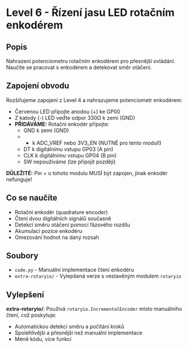 # Level 6 - Řízení jasu LED rotačním enkodérem

## Popis
Nahrazení potenciometru rotačním enkodérem pro přesnější ovládání. Naučíte se pracovat s enkodérem a detekovat směr otáčení.

## Zapojení obvodu
Rozšiřujeme zapojení z Level 4 a nahrazujeme potenciometr enkodérem:
- Červenou LED připojte anodou (+) ke GP00
- Z katody (-) LED veďte odpor 330Ω k zemi (GND)
- **PŘIDÁVÁME:** Rotační enkodér připojte:
  - GND k zemi (GND)
  - + k ADC_VREF nebo 3V3_EN (NUTNÉ pro tento modul!)
  - DT k digitálnímu vstupu GP03 (A pin)
  - CLK k digitálnímu vstupu GP04 (B pin)  
  - SW nepoužíváme (lze připojit později)

**DŮLEŽITÉ:** Pin + u tohoto modulu MUSÍ být zapojen, jinak enkodér nefunguje!

## Co se naučíte
- Rotační enkodér (quadrature encoder)
- Čtení dvou digitálních signálů současně
- Detekci směru otáčení pomocí fázového rozdílu
- Akumulaci pozice enkodéru
- Omezování hodnot na daný rozsah

## Soubory
- `code.py` - Manuální implementace čtení enkodéru
- `extra-rotaryio/` - Vylepšená verze s vestavěným modulem `rotaryio`

## Vylepšení
**extra-rotaryio/**: Používá `rotaryio.IncrementalEncoder` místo manuálního čtení, což poskytuje:
- Automatickou detekci směru a počítání kroků
- Spolehlivější a přesnější než manuální implementace
- Méně kódu, více funkcí

